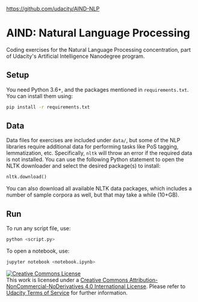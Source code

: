 https://github.com/udacity/AIND-NLP

# AIND: Natural Language Processing

Coding exercises for the Natural Language Processing concentration, part of Udacity's Artificial Intelligence Nanodegree program.

## Setup

You need Python 3.6+, and the packages mentioned in `requirements.txt`. You can install them using:

```bash
pip install -r requirements.txt
```

## Data

Data files for exercises are included under `data/`, but some of the NLP libraries require additional data for performing tasks like 
PoS tagging, lemmatization, etc. Specifically, `nltk` will throw an error if the required data is not installed. You can use the 
following Python statement to open the NLTK downloader and select the desired package(s) to install:

```python
nltk.download()
```

You can also download all available NLTK data packages, which includes a number of sample corpora as well, but that may take a while 
(10+GB).

## Run

To run any script file, use:

```bash
python <script.py>
```

To open a notebook, use:

```bash
jupyter notebook <notebook.ipynb>
```

<a rel="license" href="http://creativecommons.org/licenses/by-nc-nd/4.0/"><img alt="Creative Commons License" style="border-width:0" src="https://i.creativecommons.org/l/by-nc-nd/4.0/88x31.png" /></a><br />This work is licensed under a <a rel="license" href="http://creativecommons.org/licenses/by-nc-nd/4.0/">Creative Commons Attribution-NonCommercial-NoDerivatives 4.0 International License</a>. Please refer to [Udacity Terms of Service](https://www.udacity.com/legal) for further information.
